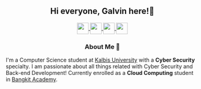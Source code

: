 <div align="center">
<h2> Hi everyone, Galvin here!👋 </h2>

<!--Social Media Logos-->
<a href="https://www.linkedin.com/in/galviinn/">
  <img align="center" padding="10px" width="30px" src="https://cdn.simpleicons.org/linkedin"  />
</a>
<a href="https://steamcommunity.com/id/Galviinn/">
  <img align="center" padding="10px" width="30px" src="https://cdn.simpleicons.org/steam" />
</a>
<a href="mailto:vincencius.galvin@gmail.com">
  <img align="center" padding="10px" width="30px" src="https://cdn.simpleicons.org/gmail" />
</a>
<a href="https://www.youtube.com/channel/UCqRtDe4_Kf1LQWVsR4pwzHA">
  <img align="center" padding="10px" width="30px" src="https://cdn.simpleicons.org/youtube" />
</a><br />

</div>

<div align="center">
<h3>About Me 🤵</h3> </div>
<p>I'm a Computer Science student at <a href="https://kalbis.ac.id">Kalbis University</a> with a <b>Cyber Security</b> specialty.  
I am passionate about all things related with Cyber Security and Back-end Development! Currently enrolled as a  
<b>Cloud Computing</b> student in <a href="https://www.linkedin.com/company/bangkit-academy/">Bangkit Academy</a>.</p>

<!--
**Galviinn/Galviinn** is a ✨ _special_ ✨ repository because its `README.md` (this file) appears on your GitHub profile.

Here are some ideas to get you started:

- 🔭 I’m currently working on ...
- 🌱 I’m currently learning ...
- 👯 I’m looking to collaborate on ...
- 🤔 I’m looking for help with ...
- 💬 Ask me about ...
- 📫 How to reach me: ...
- 😄 Pronouns: ...
- ⚡ Fun fact: ...
-->
